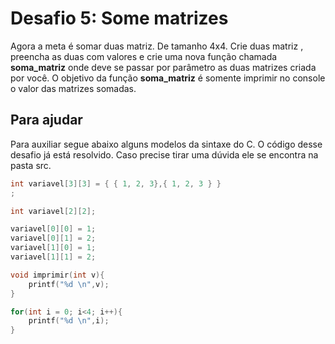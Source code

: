 # Desafio 5: Some matrizes

Agora a meta é somar duas matriz. De tamanho 4x4. Crie duas matriz , preencha as duas com valores e crie uma nova função chamada **soma_matriz** onde deve se passar por parâmetro as duas matrizes criada por você. O objetivo da função **soma_matriz** é somente imprimir no console o valor das matrizes somadas. 

## Para ajudar

Para auxiliar segue abaixo  alguns modelos da sintaxe do C. O código desse desafio já está resolvido. Caso precise tirar uma dúvida ele se encontra na pasta src.

```c
int variavel[3][3] = { { 1, 2, 3},{ 1, 2, 3 } }
;
```

```c
int variavel[2][2];

variavel[0][0] = 1;
variavel[0][1] = 2;
variavel[1][0] = 1;
variavel[1][1] = 2;
```

```c
void imprimir(int v){
    printf("%d \n",v);
}
```

```c
for(int i = 0; i<4; i++){
    printf("%d \n",i);
}
```